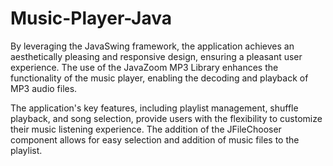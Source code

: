 # Music-Player-Java

By leveraging the JavaSwing framework, the application achieves an
aesthetically pleasing and responsive design, ensuring a pleasant user
experience. The use of the JavaZoom MP3 Library enhances the functionality of
the music player, enabling the decoding and playback of MP3 audio files.

The application's key features, including playlist management, shuffle playback,
and song selection, provide users with the flexibility to customize their music
listening experience. The addition of the JFileChooser component allows for easy
selection and addition of music files to the playlist.
